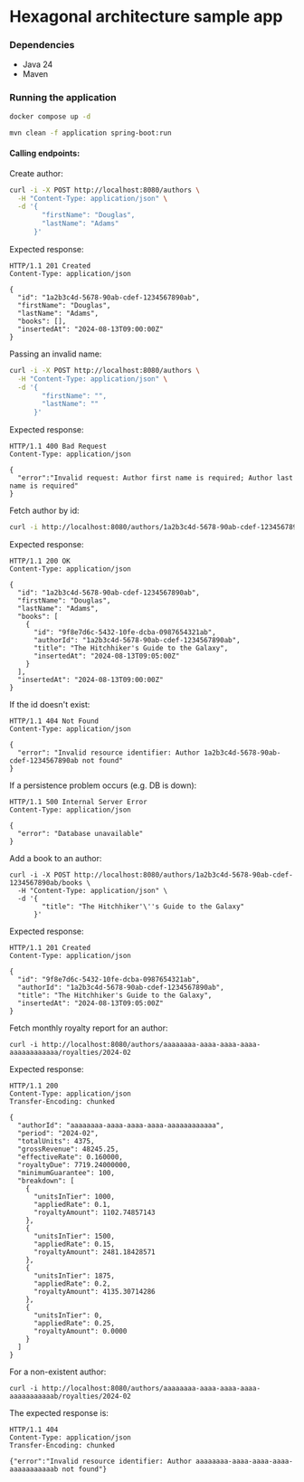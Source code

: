 # Hexagonal architecture sample app

### Dependencies
* Java 24
* Maven

### Running the application
```bash
docker compose up -d
```

```bash
mvn clean -f application spring-boot:run
```

#### Calling endpoints:

Create author:
```bash
curl -i -X POST http://localhost:8080/authors \
  -H "Content-Type: application/json" \
  -d '{
        "firstName": "Douglas",
        "lastName": "Adams"
      }'
```

Expected response:
```
HTTP/1.1 201 Created
Content-Type: application/json

{
  "id": "1a2b3c4d-5678-90ab-cdef-1234567890ab",
  "firstName": "Douglas",
  "lastName": "Adams",
  "books": [],
  "insertedAt": "2024-08-13T09:00:00Z"
}
```

Passing an invalid name:
```bash
curl -i -X POST http://localhost:8080/authors \
  -H "Content-Type: application/json" \
  -d '{
        "firstName": "",
        "lastName": ""
      }'
```

Expected response:
```
HTTP/1.1 400 Bad Request
Content-Type: application/json

{
  "error":"Invalid request: Author first name is required; Author last name is required"
}
```

Fetch author by id:
```bash
curl -i http://localhost:8080/authors/1a2b3c4d-5678-90ab-cdef-1234567890ab
```

Expected response:
```
HTTP/1.1 200 OK
Content-Type: application/json

{
  "id": "1a2b3c4d-5678-90ab-cdef-1234567890ab",
  "firstName": "Douglas",
  "lastName": "Adams",
  "books": [
    {
      "id": "9f8e7d6c-5432-10fe-dcba-0987654321ab",
      "authorId": "1a2b3c4d-5678-90ab-cdef-1234567890ab",
      "title": "The Hitchhiker's Guide to the Galaxy",
      "insertedAt": "2024-08-13T09:05:00Z"
    }
  ],
  "insertedAt": "2024-08-13T09:00:00Z"
}
```

If the id doesn't exist:
```
HTTP/1.1 404 Not Found
Content-Type: application/json

{
  "error": "Invalid resource identifier: Author 1a2b3c4d-5678-90ab-cdef-1234567890ab not found"
}
```

If a persistence problem occurs (e.g. DB is down):
```
HTTP/1.1 500 Internal Server Error
Content-Type: application/json

{
  "error": "Database unavailable"
}
```

Add a book to an author:
```
curl -i -X POST http://localhost:8080/authors/1a2b3c4d-5678-90ab-cdef-1234567890ab/books \
  -H "Content-Type: application/json" \
  -d '{
        "title": "The Hitchhiker'\''s Guide to the Galaxy"
      }'
```

Expected response:
```
HTTP/1.1 201 Created
Content-Type: application/json

{
  "id": "9f8e7d6c-5432-10fe-dcba-0987654321ab",
  "authorId": "1a2b3c4d-5678-90ab-cdef-1234567890ab",
  "title": "The Hitchhiker's Guide to the Galaxy",
  "insertedAt": "2024-08-13T09:05:00Z"
}
```

Fetch monthly royalty report for an author:
```
curl -i http://localhost:8080/authors/aaaaaaaa-aaaa-aaaa-aaaa-aaaaaaaaaaaa/royalties/2024-02
```

Expected response:
```
HTTP/1.1 200
Content-Type: application/json
Transfer-Encoding: chunked

{
  "authorId": "aaaaaaaa-aaaa-aaaa-aaaa-aaaaaaaaaaaa",
  "period": "2024-02",
  "totalUnits": 4375,
  "grossRevenue": 48245.25,
  "effectiveRate": 0.160000,
  "royaltyDue": 7719.24000000,
  "minimumGuarantee": 100,
  "breakdown": [
    {
      "unitsInTier": 1000,
      "appliedRate": 0.1,
      "royaltyAmount": 1102.74857143
    },
    {
      "unitsInTier": 1500,
      "appliedRate": 0.15,
      "royaltyAmount": 2481.18428571
    },
    {
      "unitsInTier": 1875,
      "appliedRate": 0.2,
      "royaltyAmount": 4135.30714286
    },
    {
      "unitsInTier": 0,
      "appliedRate": 0.25,
      "royaltyAmount": 0.0000
    }
  ]
}
```

For a non-existent author:
```
curl -i http://localhost:8080/authors/aaaaaaaa-aaaa-aaaa-aaaa-aaaaaaaaaaab/royalties/2024-02
```

The expected response is:
```
HTTP/1.1 404
Content-Type: application/json
Transfer-Encoding: chunked

{"error":"Invalid resource identifier: Author aaaaaaaa-aaaa-aaaa-aaaa-aaaaaaaaaaab not found"}
```